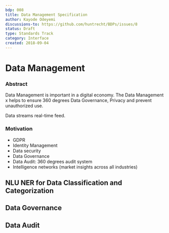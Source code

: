 ```yaml
---
bdp: 008
title: Data Management Specification
author: Kayode Odeyemi
discussions-to: https://github.com/huntrecht/BDPs/issues/8
status: Draft
type: Standards Track
category: Interface
created: 2018-09-04
---
```

# Data Management

### Abstract
Data Management is important in a digital economy. The Data Management x helps
to ensure 360 degrees Data Governance, Privacy and prevent unauthorized use. 

Data streams real-time feed.

### Motivation
- GDPR
- Identity Management
- Data security
- Data Governance
- Data Audit: 360 degrees audit system
- Intelligence networks (market insights across all industries)

## NLU NER for Data Classification and Categorization

## Data Governance

## Data Audit
